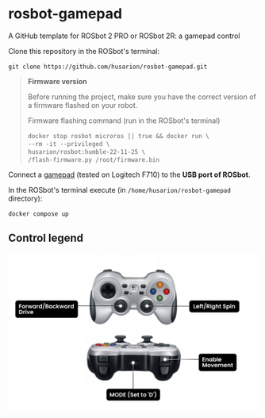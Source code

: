 # rosbot-gamepad

A GitHub template for ROSbot 2 PRO or ROSbot 2R: a gamepad control 

Clone this repository in the ROSbot's terminal:

```
git clone https://github.com/husarion/rosbot-gamepad.git
```

> **Firmware version**
>
> Before running the project, make sure you have the correct version of a firmware flashed on your robot.
>
> Firmware flashing command (run in the ROSbot's terminal)
>
> ```
> docker stop rosbot microros || true && docker run \
> --rm -it --privileged \
> husarion/rosbot:humble-22-11-25 \
> /flash-firmware.py /root/firmware.bin
> ```

Connect a [gamepad](https://husarion.com/tutorials/other-tutorials/rosbot-gamepad/) (tested on Logitech F710) to the **USB port of ROSbot**.

In the ROSbot's terminal execute (in `/home/husarion/rosbot-gamepad` directory):

```
docker compose up
```

## Control legend

![gamepad-legend](gamepad-legend.png)
